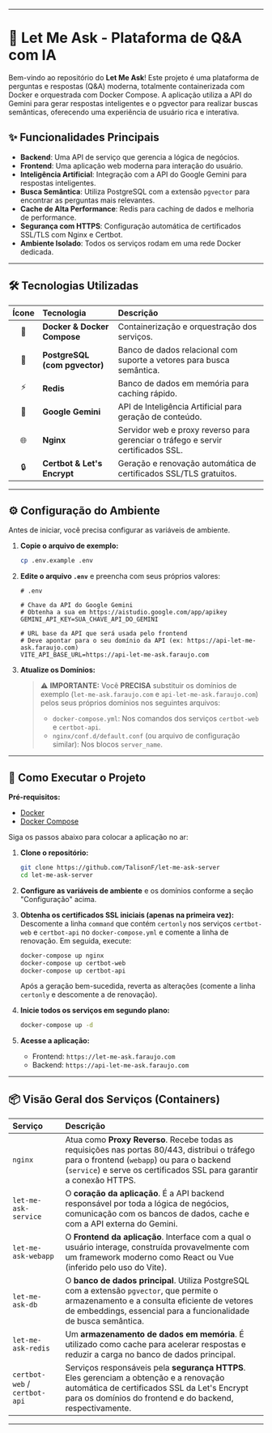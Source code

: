 
---

# 🚀 Let Me Ask - Plataforma de Q&A com IA

Bem-vindo ao repositório do **Let Me Ask**! Este projeto é uma plataforma de perguntas e respostas (Q&A) moderna, totalmente containerizada com Docker e orquestrada com Docker Compose. A aplicação utiliza a API do Gemini para gerar respostas inteligentes e o pgvector para realizar buscas semânticas, oferecendo uma experiência de usuário rica e interativa.

## ✨ Funcionalidades Principais

-   **Backend**: Uma API de serviço que gerencia a lógica de negócios.
-   **Frontend**: Uma aplicação web moderna para interação do usuário.
-   **Inteligência Artificial**: Integração com a API do Google Gemini para respostas inteligentes.
-   **Busca Semântica**: Utiliza PostgreSQL com a extensão `pgvector` para encontrar as perguntas mais relevantes.
-   **Cache de Alta Performance**: Redis para caching de dados e melhoria de performance.
-   **Segurança com HTTPS**: Configuração automática de certificados SSL/TLS com Nginx e Certbot.
-   **Ambiente Isolado**: Todos os serviços rodam em uma rede Docker dedicada.

---

## 🛠️ Tecnologias Utilizadas

| Ícone | Tecnologia | Descrição |
| :---: | :--- | :--- |
| 🐳 | **Docker & Docker Compose** | Containerização e orquestração dos serviços. |
| 🐘 | **PostgreSQL (com pgvector)** | Banco de dados relacional com suporte a vetores para busca semântica. |
| ⚡ | **Redis** | Banco de dados em memória para caching rápido. |
| 🤖 | **Google Gemini** | API de Inteligência Artificial para geração de conteúdo. |
| 🌐 | **Nginx** | Servidor web e proxy reverso para gerenciar o tráfego e servir certificados SSL. |
| 🔒 | **Certbot & Let's Encrypt** | Geração e renovação automática de certificados SSL/TLS gratuitos. |

---

## ⚙️ Configuração do Ambiente

Antes de iniciar, você precisa configurar as variáveis de ambiente.

1.  **Copie o arquivo de exemplo:**
    ```bash
    cp .env.example .env
    ```

2.  **Edite o arquivo `.env`** e preencha com seus próprios valores:

    ```dotenv
    # .env

    # Chave da API do Google Gemini
    # Obtenha a sua em https://aistudio.google.com/app/apikey
    GEMINI_API_KEY=SUA_CHAVE_API_DO_GEMINI

    # URL base da API que será usada pelo frontend
    # Deve apontar para o seu domínio da API (ex: https://api-let-me-ask.faraujo.com)
    VITE_API_BASE_URL=https://api-let-me-ask.faraujo.com
    ```

3.  **Atualize os Domínios:**

    > ⚠️ **IMPORTANTE:** Você **PRECISA** substituir os domínios de exemplo (`let-me-ask.faraujo.com` e `api-let-me-ask.faraujo.com`) pelos seus próprios domínios nos seguintes arquivos:
    >
    > -   `docker-compose.yml`: Nos comandos dos serviços `certbot-web` e `certbot-api`.
    > -   `nginx/conf.d/default.conf` (ou arquivo de configuração similar): Nos blocos `server_name`.

---

## 🚀 Como Executar o Projeto

**Pré-requisitos:**
*   [Docker](https://docs.docker.com/get-docker/)
*   [Docker Compose](https://docs.docker.com/compose/install/)

Siga os passos abaixo para colocar a aplicação no ar:

1.  **Clone o repositório:**
    ```bash
    git clone https://github.com/TalisonF/let-me-ask-server
    cd let-me-ask-server
    ```

2.  **Configure as variáveis de ambiente** e os domínios conforme a seção "Configuração" acima.

3.  **Obtenha os certificados SSL iniciais (apenas na primeira vez):**
    Descomente a linha `command` que contém `certonly` nos serviços `certbot-web` e `certbot-api` no `docker-compose.yml` e comente a linha de renovação. Em seguida, execute:
    ```bash
    docker-compose up nginx
    docker-compose up certbot-web
    docker-compose up certbot-api
    ```
    Após a geração bem-sucedida, reverta as alterações (comente a linha `certonly` e descomente a de renovação).

4.  **Inicie todos os serviços em segundo plano:**
    ```bash
    docker-compose up -d
    ```

5.  **Acesse a aplicação:**
    *   Frontend: `https://let-me-ask.faraujo.com`
    *   Backend: `https://api-let-me-ask.faraujo.com`

---

## 📦 Visão Geral dos Serviços (Containers)

| Serviço | Descrição |
| :--- | :--- |
| `nginx` | Atua como **Proxy Reverso**. Recebe todas as requisições nas portas 80/443, distribui o tráfego para o frontend (`webapp`) ou para o backend (`service`) e serve os certificados SSL para garantir a conexão HTTPS. |
| `let-me-ask-service` | O **coração da aplicação**. É a API backend responsável por toda a lógica de negócios, comunicação com os bancos de dados, cache e com a API externa do Gemini. |
| `let-me-ask-webapp` | O **Frontend da aplicação**. Interface com a qual o usuário interage, construída provavelmente com um framework moderno como React ou Vue (inferido pelo uso do Vite). |
| `let-me-ask-db` | O **banco de dados principal**. Utiliza PostgreSQL com a extensão `pgvector`, que permite o armazenamento e a consulta eficiente de vetores de embeddings, essencial para a funcionalidade de busca semântica. |
| `let-me-ask-redis` | Um **armazenamento de dados em memória**. É utilizado como cache para acelerar respostas e reduzir a carga no banco de dados principal. |
| `certbot-web` / `certbot-api` | Serviços responsáveis pela **segurança HTTPS**. Eles gerenciam a obtenção e a renovação automática de certificados SSL da Let's Encrypt para os domínios do frontend e do backend, respectivamente. |

---
